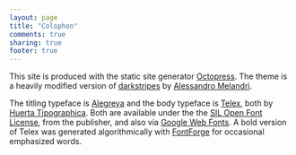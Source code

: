 ```yaml
---
layout: page
title: "Colophon"
comments: true
sharing: true
footer: true
---
```

This site is produced with the static site generator [Octopress](http://octopress.org/).
The theme is a heavily modified version of [darkstripes](https://github.com/amelandri/darkstripes) by [Alessandro Melandri](http://melandri.net/).

The titling typeface is [Alegreya](http://www.huertatipografica.com.ar/tipografias/alegreya/ejemplos.html) 
and the body typeface is [Telex](http://www.huertatipografica.com.ar/tipografias/telex/ejemplos.html), both 
by [Huerta Tipographica](http://www.huertatipografica.com.ar/). Both are available under the
the [SIL Open Font License](http://scripts.sil.org/OFL), from the publisher, and also via [Google Web Fonts](https://www.google.com/webfonts). A bold version
of Telex was generated algorithmically with [FontForge](http://fontforge.org/) for occasional emphasized words.
